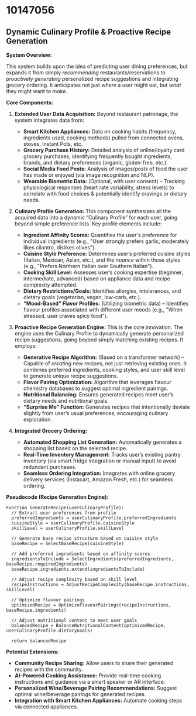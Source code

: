 # 10147056

## Dynamic Culinary Profile & Proactive Recipe Generation

**System Overview:**

This system builds upon the idea of predicting user dining preferences, but expands it from simply *recommending* restaurants/reservations to *proactively generating* personalized recipe suggestions and integrating grocery ordering. It anticipates not just *where* a user might eat, but *what* they might want to *make*.

**Core Components:**

1.  **Extended User Data Acquisition:**  Beyond restaurant patronage, the system integrates data from:
    *   **Smart Kitchen Appliances:**  Data on cooking habits (frequency, ingredients used, cooking methods) pulled from connected ovens, stoves, Instant Pots, etc.
    *   **Grocery Purchase History:**  Detailed analysis of online/loyalty card grocery purchases, identifying frequently bought ingredients, brands, and dietary preferences (organic, gluten-free, etc.).
    *   **Social Media Food Posts:**  Analysis of images/posts of food the user has made or enjoyed (via image recognition and NLP).
    *   **Wearable Biometric Data:** (Optional, with user consent) –  Tracking physiological responses (heart rate variability, stress levels) to correlate with food choices & potentially identify cravings or dietary needs.

2.  **Culinary Profile Generation:**  This component synthesizes all the acquired data into a dynamic “Culinary Profile” for each user, going beyond simple preference lists.  Key profile elements include:
    *   **Ingredient Affinity Scores:**  Quantifies the user's preference for individual ingredients (e.g., "User strongly prefers garlic, moderately likes cilantro, dislikes olives").
    *   **Cuisine Style Preference:**  Determines user’s preferred cuisine styles (Italian, Mexican, Asian, etc.), and the *nuance* within those styles (e.g., "Prefers Northern Italian over Southern Italian").
    *   **Cooking Skill Level:**  Assesses user’s cooking expertise (beginner, intermediate, advanced) based on appliance data and recipe complexity attempted.
    *   **Dietary Restrictions/Goals:**  Identifies allergies, intolerances, and dietary goals (vegetarian, vegan, low-carb, etc.).
    *   **“Mood-Based” Flavor Profiles:** (Utilizing biometric data) – Identifies flavour profiles associated with different user moods (e.g., "When stressed, user craves spicy food").

3.  **Proactive Recipe Generation Engine:**  This is the core innovation. The engine uses the Culinary Profile to dynamically generate personalized recipe suggestions, going beyond simply matching existing recipes. It employs:
    *   **Generative Recipe Algorithm:** (Based on a transformer network) – Capable of *creating* new recipes, not just retrieving existing ones.  It combines preferred ingredients, cooking styles, and user skill level to generate unique recipe suggestions.
    *   **Flavor Pairing Optimization:**  Algorithm that leverages flavour chemistry databases to suggest optimal ingredient pairings.
    *   **Nutritional Balancing:**  Ensures generated recipes meet user’s dietary needs and nutritional goals.
    *   **“Surprise Me” Function:**  Generates recipes that intentionally deviate slightly from user’s usual preferences, encouraging culinary exploration.

4.  **Integrated Grocery Ordering:**
    *   **Automated Shopping List Generation:**  Automatically generates a shopping list based on the selected recipe.
    *   **Real-Time Inventory Management:**  Tracks user’s existing pantry inventory (via smart fridge integration or manual input) to avoid redundant purchases.
    *   **Seamless Ordering Integration:**  Integrates with online grocery delivery services (Instacart, Amazon Fresh, etc.) for seamless ordering.

**Pseudocode (Recipe Generation Engine):**

```
Function GenerateRecipe(userCulinaryProfile):
  // Extract user preferences from profile
  preferredIngredients = userCulinaryProfile.preferredIngredients
  cuisineStyle = userCulinaryProfile.cuisineStyle
  skillLevel = userCulinaryProfile.skillLevel

  // Generate base recipe structure based on cuisine style
  baseRecipe = SelectBaseRecipe(cuisineStyle)

  // Add preferred ingredients based on affinity scores
  ingredientsToInclude = SelectIngredients(preferredIngredients, baseRecipe.requiredIngredients)
  baseRecipe.ingredients.extend(ingredientsToInclude)

  // Adjust recipe complexity based on skill level
  recipeInstructions = AdjustRecipeComplexity(baseRecipe.instructions, skillLevel)

  // Optimize flavour pairings
  optimizedRecipe = OptimizeFlavourPairings(recipeInstructions, baseRecipe.ingredients)

  // Adjust nutritional content to meet user goals
  balancedRecipe = BalanceNutritionalContent(optimizedRecipe, userCulinaryProfile.dietaryGoals)

  return balancedRecipe
```

**Potential Extensions:**

*   **Community Recipe Sharing:**  Allow users to share their generated recipes with the community.
*   **AI-Powered Cooking Assistance:**  Provide real-time cooking instructions and guidance via a smart speaker or AR interface.
*   **Personalized Wine/Beverage Pairing Recommendations:**  Suggest optimal wine/beverage pairings for generated recipes.
*   **Integration with Smart Kitchen Appliances:** Automate cooking steps via connected appliances.